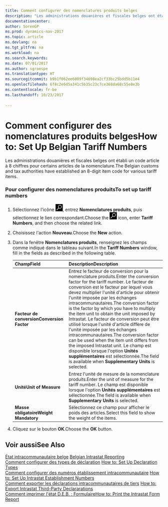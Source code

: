 ```yaml
---
title: Comment configurer des nomenclatures produits belges
description: "Les administrations douanières et fiscales belges ont établi un code article à 8 chiffres pour certains articles de la nomenclature."
documentationcenter: 
author: SorenGP
ms.prod: dynamics-nav-2017
ms.topic: article
ms.devlang: na
ms.tgt_pltfrm: na
ms.workload: na
ms.search.keywords: 
ms.date: 07/01/2017
ms.author: sgroespe
ms.translationtype: HT
ms.sourcegitcommit: b9b1f062ee6009f34698ea2cf33bc25bdd5b11e4
ms.openlocfilehash: 6f8c2e6d5a341c5b35c23c7ce368da68c55e8e3b
ms.contentlocale: fr-be
ms.lasthandoff: 10/23/2017

---
```

# <a name="how-to-set-up-belgian-tariff-numbers"></a><span data-ttu-id="71cd6-103">Comment configurer des nomenclatures produits belges</span><span class="sxs-lookup"><span data-stu-id="71cd6-103">How to: Set Up Belgian Tariff Numbers</span></span>
<span data-ttu-id="71cd6-104">Les administrations douanières et fiscales belges ont établi un code article à 8 chiffres pour certains articles de la nomenclature.</span><span class="sxs-lookup"><span data-stu-id="71cd6-104">The Belgian customs and tax authorities have established an 8-digit item code for various tariff items.</span></span>  

### <a name="to-set-up-tariff-numbers"></a><span data-ttu-id="71cd6-105">Pour configurer des nomenclatures produits</span><span class="sxs-lookup"><span data-stu-id="71cd6-105">To set up tariff numbers</span></span>  

1.  <span data-ttu-id="71cd6-106">Sélectionnez l'icône ![Rechercher une page ou un état](../../media/ui-search/search_small.png "icône Rechercher une page ou un état"), entrez **Nomenclatures produits**, puis sélectionnez le lien correspondant.</span><span class="sxs-lookup"><span data-stu-id="71cd6-106">Choose the ![Search for Page or Report](../../media/ui-search/search_small.png "Search for Page or Report icon") icon, enter **Tariff Numbers**, and then choose the related link.</span></span>  
2.  <span data-ttu-id="71cd6-107">Choisissez l'action **Nouveau**.</span><span class="sxs-lookup"><span data-stu-id="71cd6-107">Choose the **New** action.</span></span>  
3.  <span data-ttu-id="71cd6-108">Dans la fenêtre **Nomenclatures produits**, renseignez les champs comme indiqué dans le tableau suivant.</span><span class="sxs-lookup"><span data-stu-id="71cd6-108">In the **Tariff Numbers** window, fill in the fields as described in the following table.</span></span>  

    |<span data-ttu-id="71cd6-109">Champ</span><span class="sxs-lookup"><span data-stu-id="71cd6-109">Field</span></span>|<span data-ttu-id="71cd6-110">Description</span><span class="sxs-lookup"><span data-stu-id="71cd6-110">Description</span></span>|  
    |---------------------------------|---------------------------------------|  
    |<span data-ttu-id="71cd6-111">**Facteur de conversion**</span><span class="sxs-lookup"><span data-stu-id="71cd6-111">**Conversion Factor**</span></span>|<span data-ttu-id="71cd6-112">Entrez le facteur de conversion pour la nomenclature produits.</span><span class="sxs-lookup"><span data-stu-id="71cd6-112">Enter the conversion factor for the tariff number.</span></span> <span data-ttu-id="71cd6-113">Le facteur de conversion est le facteur par lequel vous devez multiplier l'unité d'article pour obtenir l'unité imposée par les échanges intracommunautaires.</span><span class="sxs-lookup"><span data-stu-id="71cd6-113">The conversion factor is the factor by which you have to multiply the item unit to obtain the unit imposed by Intrastat.</span></span> <span data-ttu-id="71cd6-114">Le facteur de conversion peut être utilisé lorsque l'unité d'article diffère de l'unité imposée par les échanges intracommunautaires.</span><span class="sxs-lookup"><span data-stu-id="71cd6-114">The conversion factor can be used when the item unit differs from the imposed Intrastat unit.</span></span> <span data-ttu-id="71cd6-115">Le champ est disponible lorsque l'option **Unités supplémentaires** est sélectionnée.</span><span class="sxs-lookup"><span data-stu-id="71cd6-115">The field is available when **Supplementary Units** is selected.</span></span>|  
    |<span data-ttu-id="71cd6-116">**Unité**</span><span class="sxs-lookup"><span data-stu-id="71cd6-116">**Unit of Measure**</span></span>|<span data-ttu-id="71cd6-117">Entrez l'unité de mesure de la nomenclature produits.</span><span class="sxs-lookup"><span data-stu-id="71cd6-117">Enter the unit of measure for the tariff number.</span></span> <span data-ttu-id="71cd6-118">Le champ est disponible lorsque l'option **Unités supplémentaires** est sélectionnée.</span><span class="sxs-lookup"><span data-stu-id="71cd6-118">The field is available when **Supplementary Units** is selected.</span></span>|  
    |<span data-ttu-id="71cd6-119">**Masse obligatoire**</span><span class="sxs-lookup"><span data-stu-id="71cd6-119">**Weight Mandatory**</span></span>|<span data-ttu-id="71cd6-120">Sélectionnez ce champ pour afficher le poids des articles.</span><span class="sxs-lookup"><span data-stu-id="71cd6-120">Select this field to show the weight of the items.</span></span>|  

4.  <span data-ttu-id="71cd6-121">Cliquez sur le bouton **OK**.</span><span class="sxs-lookup"><span data-stu-id="71cd6-121">Choose the **OK** button.</span></span>  
  
## <a name="see-also"></a><span data-ttu-id="71cd6-122">Voir aussi</span><span class="sxs-lookup"><span data-stu-id="71cd6-122">See Also</span></span>  
 <span data-ttu-id="71cd6-123">[État intracommunautaire belge](belgian-intrastat-reporting.md) </span><span class="sxs-lookup"><span data-stu-id="71cd6-123">[Belgian Intrastat Reporting](belgian-intrastat-reporting.md) </span></span>  
 <span data-ttu-id="71cd6-124">[Comment configurer des types de déclaration](how-to-set-up-declaration-types.md) </span><span class="sxs-lookup"><span data-stu-id="71cd6-124">[How to: Set Up Declaration Types](how-to-set-up-declaration-types.md) </span></span>  
 <span data-ttu-id="71cd6-125">[Comment configurer des numéros établissement intracommunautaire](how-to-set-up-intrastat-establishment-numbers.md) </span><span class="sxs-lookup"><span data-stu-id="71cd6-125">[How to: Set Up Intrastat Establishment Numbers](how-to-set-up-intrastat-establishment-numbers.md) </span></span>  
 <span data-ttu-id="71cd6-126">[Comment exporter les déclarations intracommunautaires de tiers](how-to-export-intrastat-third-party-declararations.md) </span><span class="sxs-lookup"><span data-stu-id="71cd6-126">[How to: Export Intrastat Third-Party Declararations](how-to-export-intrastat-third-party-declararations.md) </span></span>  
 [<span data-ttu-id="71cd6-127">Comment imprimer l'état D.E.B. : Formulaire</span><span class="sxs-lookup"><span data-stu-id="71cd6-127">How to: Print the Intrastat Form Report</span></span>](how-to-print-the-intrastat-form-report.md)

